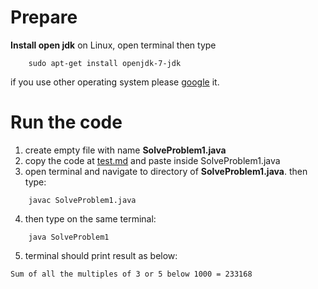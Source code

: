 # Prepare
**Install open jdk**
on Linux, open terminal then type
```
    sudo apt-get install openjdk-7-jdk
```
if you use other operating system please [google](https://google.com) it.

# Run the code
1. create empty file with name **SolveProblem1.java**
2. copy the code at [test.md](./test.md) and paste inside SolveProblem1.java
3. open terminal and navigate to directory of **SolveProblem1.java**. then type:
```
    javac SolveProblem1.java
```
4. then type on the same terminal:
```
    java SolveProblem1
```
5. terminal should print result as below:
```
Sum of all the multiples of 3 or 5 below 1000 = 233168
```
